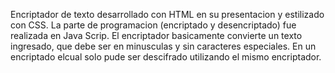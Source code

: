 Encriptador de texto desarrollado con HTML en su presentacion y estilizado con CSS. La parte de programacion (encriptado y desencriptado) fue realizada en Java Scrip. 
El encriptador basicamente convierte un texto ingresado, que debe ser en minusculas y sin caracteres especiales. En un encriptado elcual solo pude ser descifrado utilizando el mismo encriptador.

